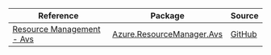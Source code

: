 | Reference | Package | Source |
|---|---|---|
|[Resource Management - Avs](resourcemanager.avs-readme.md)|[Azure.ResourceManager.Avs](https://www.nuget.org/packages/Azure.ResourceManager.Avs)|[GitHub](https://github.com/Azure/azure-sdk-for-net/blob/main/sdk/avs/Azure.ResourceManager.Avs)|
